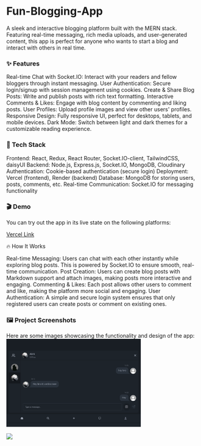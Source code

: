 <h1>Fun-Blogging-App</h1>

A sleek and interactive blogging platform built with the MERN stack. Featuring real-time messaging, rich media uploads, and user-generated content, this app is perfect for anyone who wants to start a blog and interact with others in real time.

<h3> ✨ Features</h3>
Real-time Chat with Socket.IO: Interact with your readers and fellow bloggers through instant messaging.
User Authentication: Secure login/signup with session management using cookies.
Create & Share Blog Posts: Write and publish posts with rich text formatting.
Interactive Comments & Likes: Engage with blog content by commenting and liking posts.
User Profiles: Upload profile images and view other users' profiles.
Responsive Design: Fully responsive UI, perfect for desktops, tablets, and mobile devices.
Dark Mode: Switch between light and dark themes for a customizable reading experience.

<h3> 🚀 Tech Stack</h3>
Frontend: React, Redux, React Router, Socket.IO-client, TailwindCSS, daisyUI
Backend: Node.js, Express.js, Socket.IO, MongoDB, Cloudinary
Authentication: Cookie-based authentication (secure login)
Deployment: Vercel (frontend), Render (backend)
Database: MongoDB for storing users, posts, comments, etc.
Real-time Communication: Socket.IO for messaging functionality

<h3> 🎬 Demo </h3>
You can try out the app in its live state on the following platforms:

 <a href="https://fun-blogging-app.vercel.app">Vercel Link</a>

🔥 How It Works

Real-time Messaging: Users can chat with each other instantly while exploring blog posts. This is powered by Socket.IO to ensure smooth, real-time communication.
Post Creation: Users can create blog posts with Markdown support and attach images, making posts more interactive and engaging.
Commenting & Likes: Each post allows other users to comment and like, making the platform more social and engaging.
User Authentication: A simple and secure login system ensures that only registered users can create posts or comment on existing ones.

<h3>🖼️ Project Screenshots</h3>
Here are some images showcasing the functionality and design of the app:
<img src='./Chat.png'/ heigth="600px" width="70%"></img>

<img src='./homepage.png'/></img>
